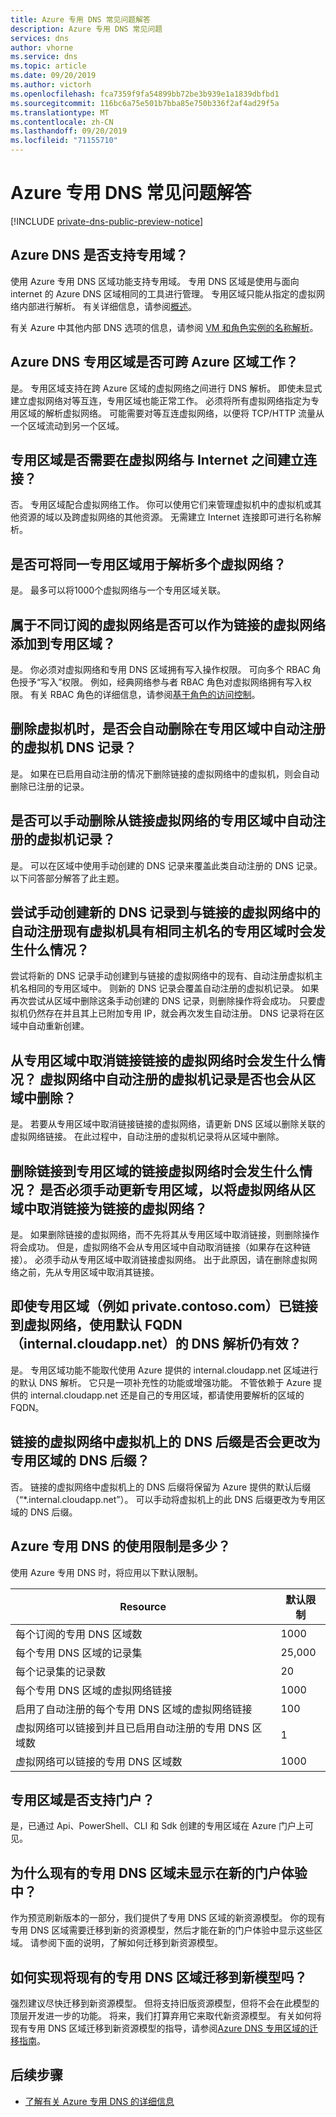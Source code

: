 ```yaml
---
title: Azure 专用 DNS 常见问题解答
description: Azure 专用 DNS 常见问题
services: dns
author: vhorne
ms.service: dns
ms.topic: article
ms.date: 09/20/2019
ms.author: victorh
ms.openlocfilehash: fca7359f9fa54899bb72be3b939e1a1839dbfbd1
ms.sourcegitcommit: 116bc6a75e501b7bba85e750b336f2af4ad29f5a
ms.translationtype: MT
ms.contentlocale: zh-CN
ms.lasthandoff: 09/20/2019
ms.locfileid: "71155710"
---
```

# <a name="azure-private-dns-faq"></a>Azure 专用 DNS 常见问题解答

[!INCLUDE [private-dns-public-preview-notice](../../includes/private-dns-public-preview-notice.md)]

## <a name="does-azure-dns-support-private-domains"></a>Azure DNS 是否支持专用域？

使用 Azure 专用 DNS 区域功能支持专用域。 专用 DNS 区域是使用与面向 internet 的 Azure DNS 区域相同的工具进行管理。 专用区域只能从指定的虚拟网络内部进行解析。 有关详细信息，请参阅[概述](private-dns-overview.md)。

有关 Azure 中其他内部 DNS 选项的信息，请参阅 [VM 和角色实例的名称解析](../virtual-network/virtual-networks-name-resolution-for-vms-and-role-instances.md)。

## <a name="will-azure-dns-private-zones-work-across-azure-regions"></a>Azure DNS 专用区域是否可跨 Azure 区域工作？

是。 专用区域支持在跨 Azure 区域的虚拟网络之间进行 DNS 解析。 即使未显式建立虚拟网络对等互连，专用区域也能正常工作。 必须将所有虚拟网络指定为专用区域的解析虚拟网络。 可能需要对等互连虚拟网络，以便将 TCP/HTTP 流量从一个区域流动到另一个区域。

## <a name="is-connectivity-to-the-internet-from-virtual-networks-required-for-private-zones"></a>专用区域是否需要在虚拟网络与 Internet 之间建立连接？

否。 专用区域配合虚拟网络工作。 你可以使用它们来管理虚拟机中的虚拟机或其他资源的域以及跨虚拟网络的其他资源。 无需建立 Internet 连接即可进行名称解析。

## <a name="can-the-same-private-zone-be-used-for-several-virtual-networks-for-resolution"></a>是否可将同一专用区域用于解析多个虚拟网络？

是。 最多可以将1000个虚拟网络与一个专用区域关联。

## <a name="can-a-virtual-network-that-belongs-to-a-different-subscription-be-added-as-a-linked-virtual-network-to-a-private-zone"></a>属于不同订阅的虚拟网络是否可以作为链接的虚拟网络添加到专用区域？

是。 你必须对虚拟网络和专用 DNS 区域拥有写入操作权限。 可向多个 RBAC 角色授予“写入”权限。 例如，经典网络参与者 RBAC 角色对虚拟网络拥有写入权限。 有关 RBAC 角色的详细信息，请参阅[基于角色的访问控制](../role-based-access-control/overview.md)。

## <a name="will-the-automatically-registered-virtual-machine-dns-records-in-a-private-zone-be-automatically-deleted-when-you-delete-the-virtual-machine"></a>删除虚拟机时，是否会自动删除在专用区域中自动注册的虚拟机 DNS 记录？

是。 如果在已启用自动注册的情况下删除链接的虚拟网络中的虚拟机，则会自动删除已注册的记录。

## <a name="can-an-automatically-registered-virtual-machine-record-in-a-private-zone-from-a-linked-virtual-network-be-deleted-manually"></a>是否可以手动删除从链接虚拟网络的专用区域中自动注册的虚拟机记录？

是。 可以在区域中使用手动创建的 DNS 记录来覆盖此类自动注册的 DNS 记录。 以下问答部分解答了此主题。

## <a name="what-happens-when-i-try-to-manually-create-a-new-dns-record-into-a-private-zone-that-has-the-same-hostname-as-an-automatically-registered-existing-virtual-machine-in-a-linked-virtual-network"></a>尝试手动创建新的 DNS 记录到与链接的虚拟网络中的自动注册现有虚拟机具有相同主机名的专用区域时会发生什么情况？

尝试将新的 DNS 记录手动创建到与链接的虚拟网络中的现有、自动注册虚拟机主机名相同的专用区域中。 则新的 DNS 记录会覆盖自动注册的虚拟机记录。 如果再次尝试从区域中删除这条手动创建的 DNS 记录，则删除操作将会成功。 只要虚拟机仍然存在并且其上已附加专用 IP，就会再次发生自动注册。 DNS 记录将在区域中自动重新创建。

## <a name="what-happens-when-we-unlink-a-linked-virtual-network-from-a-private-zone-will-the-automatically-registered-virtual-machine-records-from-the-virtual-network-be-removed-from-the-zone-too"></a>从专用区域中取消链接链接的虚拟网络时会发生什么情况？ 虚拟网络中自动注册的虚拟机记录是否也会从区域中删除？

是。 若要从专用区域中取消链接链接的虚拟网络，请更新 DNS 区域以删除关联的虚拟网络链接。 在此过程中，自动注册的虚拟机记录将从区域中删除。

## <a name="what-happens-when-we-delete-a-linked-virtual-network-thats-linked-to-a-private-zone-do-we-have-to-manually-update-the-private-zone-to-unlink-the-virtual-network-as-a-linked-virtual-network-from-the-zone"></a>删除链接到专用区域的链接虚拟网络时会发生什么情况？ 是否必须手动更新专用区域，以将虚拟网络从区域中取消链接为链接的虚拟网络？

是。 如果删除链接的虚拟网络，而不先将其从专用区域中取消链接，则删除操作将会成功。 但是，虚拟网络不会从专用区域中自动取消链接（如果存在这种链接）。 必须手动从专用区域中取消链接虚拟网络。 出于此原因，请在删除虚拟网络之前，先从专用区域中取消其链接。

## <a name="will-dns-resolution-by-using-the-default-fqdn-internalcloudappnet-still-work-even-when-a-private-zone-for-example-privatecontosocom-is-linked-to-a-virtual-network"></a>即使专用区域（例如 private.contoso.com）已链接到虚拟网络，使用默认 FQDN （internal.cloudapp.net）的 DNS 解析仍有效？

是。 专用区域功能不能取代使用 Azure 提供的 internal.cloudapp.net 区域进行的默认 DNS 解析。 它只是一项补充性的功能或增强功能。 不管依赖于 Azure 提供的 internal.cloudapp.net 还是自己的专用区域，都请使用要解析的区域的 FQDN。

## <a name="will-the-dns-suffix-on-virtual-machines-within-a-linked-virtual-network-be-changed-to-that-of-the-private-zone"></a>链接的虚拟网络中虚拟机上的 DNS 后缀是否会更改为专用区域的 DNS 后缀？

否。 链接的虚拟网络中虚拟机上的 DNS 后缀将保留为 Azure 提供的默认后缀（“*.internal.cloudapp.net”）。 可以手动将虚拟机上的此 DNS 后缀更改为专用区域的 DNS 后缀。

## <a name="what-are-the-usage-limits-for-azure-private-dns"></a>Azure 专用 DNS 的使用限制是多少？

使用 Azure 专用 DNS 时，将应用以下默认限制。

| Resource | 默认限制 |
| --- | --- |
|每个订阅的专用 DNS 区域数|1000|
|每个专用 DNS 区域的记录集|25,000|
|每个记录集的记录数|20|
|每个专用 DNS 区域的虚拟网络链接|1000|
|启用了自动注册的每个专用 DNS 区域的虚拟网络链接|100|
|虚拟网络可以链接到并且已启用自动注册的专用 DNS 区域数|1|
|虚拟网络可以链接的专用 DNS 区域数|1000|

## <a name="is-there-portal-support-for-private-zones"></a>专用区域是否支持门户？

是，已通过 Api、PowerShell、CLI 和 Sdk 创建的专用区域在 Azure 门户上可见。

## <a name="why-dont-my-existing-private-dns-zones-show-up-in-new-portal-experience"></a>为什么现有的专用 DNS 区域未显示在新的门户体验中？

作为预览刷新版本的一部分，我们提供了专用 DNS 区域的新资源模型。 你的现有专用 DNS 区域需要迁移到新的资源模型，然后才能在新的门户体验中显示这些区域。 请参阅下面的说明，了解如何迁移到新资源模型。

## <a name="how-do-i-migrate-my-existing-private-dns-zones-to-the-new-model"></a>如何实现将现有的专用 DNS 区域迁移到新模型吗？
强烈建议尽快迁移到新资源模型。 但将支持旧版资源模型，但将不会在此模型的顶层开发进一步的功能。 将来，我们打算弃用它来取代新资源模型。 有关如何将现有专用 DNS 区域迁移到新资源模型的指导，请参阅[Azure DNS 专用区域的迁移指南](private-dns-migration-guide.md)。

## <a name="next-steps"></a>后续步骤

- [了解有关 Azure 专用 DNS 的详细信息](private-dns-overview.md)